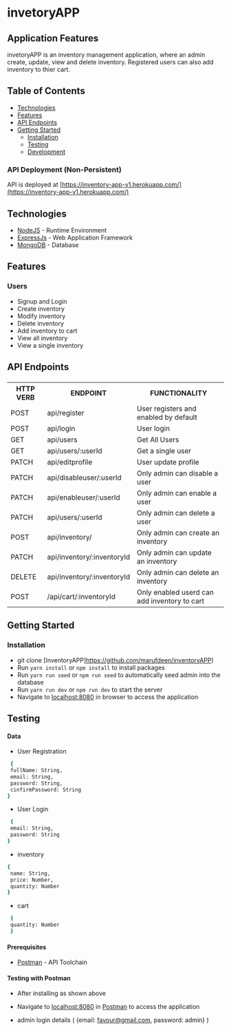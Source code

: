 # invetoryAPP

## Application Features

invetoryAPP is an inventory management application, where an admin create, update, view and delete inventory. Registered users can also add inventory to thier cart.

## Table of Contents

- [Technologies](#technologies)
- [Features](#features)
- [API Endpoints](#api-endpoints)
- [Getting Started](#getting-started)
  - [Installation](#installation)
  - [Testing](#testing)
  - [Development](#development)

### API Deployment (Non-Persistent)

API is deployed at [https://inventory-app-v1.herokuapp.com/](https://inventory-app-v1.herokuapp.com/)

## Technologies

- [NodeJS](https://nodejs.org/) - Runtime Environment
- [ExpressJs](https://expressjs.com/) - Web Application Framework
- [MongoDB](https://www.mongodb.com/) - Database

## Features

### Users

- Signup and Login
- Create inventory
- Modify inventory
- Delete inventory
- Add inventory to cart
- View all inventory
- View a single inventory

## API Endpoints

###

<table>

<tr><th>HTTP VERB</th><th>ENDPOINT</th><th>FUNCTIONALITY</th></tr>

<tr><td>POST</td> <td>api/register</td> <td>User registers and enabled by default</td></tr>

<tr><td>POST</td> <td>api/login</td> <td>User login</td></tr>

<tr><td>GET</td> <td>api/users</td> <td>Get All Users</td></tr>

<tr><td>GET</td> <td>api/users/:userId</td> <td>Get a single user</td></tr>

<tr><td>PATCH</td> <td>api/editprofile</td> <td>User update profile</td></tr>

<tr><td>PATCH</td> <td>api/disableuser/:userId</td> <td>Only admin can  disable a user</td></tr>

<tr><td>PATCH</td> <td>api/enableuser/:userId</td> <td>Only admin can  enable a user</td></tr>

<tr><td>PATCH</td> <td>api/users/:userId</td> <td>Only admin can delete a user</td></tr>

<tr><td>POST</td> <td>api/inventory/</td> <td>Only admin can create an inventory</td></tr>

<tr><td>PATCH</td> <td>api/inventory/:inventoryId</td> <td>Only admin can update an inventory</td></tr>

<tr><td>DELETE</td> <td>api/inventory/:inventoryId</td> <td>Only admin can delete an inventory</td></tr>

<tr><td>POST</td> <td>/api/cart/:inventoryId</td><td> Only enabled userd can add inventory to cart</td></tr>

</table>

## Getting Started

### Installation

- git clone
  [InventoryAPP]https://github.com/marufdeen/inventoryAPP)
- Run `yarn install` or `npm install` to install packages
- Run `yarn run seed` or `npm run seed` to automatically seed admin into the database
- Run `yarn run dev` or `npm run dev` to start the server
- Navigate to [localhost:8080](http://localhost:8080/api) in browser to access the application

## Testing

#### Data

* User Registration

```sh
 {
 fullName: String,
 email: String,
 password: String,
 cinfirmPassword: String
}
```
* User Login

```sh
 { 
 email: String,
 password: String
}
```

* inventory

```sh
{
 name: String,
 price: Number,
 quantity: Number
}
```

* cart

```sh
 {
 quantity: Number
 }
```

#### Prerequisites

- [Postman](https://getpostman.com/) - API Toolchain

#### Testing with Postman

- After installing as shown above
- Navigate to [localhost:8080](http://localhost:8080/api) in
  [Postman](https://getpostman.com/) to access the application

- admin login details ( {email: favour@gmail.com, password: admin} )
